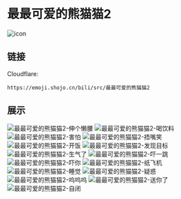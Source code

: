 # 最最可爱的熊猫猫2
![icon](https://emoji.shojo.cn/bili/src/最最可爱的熊猫猫2/icon.png)
## 链接
Cloudflare:
```
https://emoji.shojo.cn/bili/src/最最可爱的熊猫猫2
```
## 展示
![最最可爱的熊猫猫2-伸个懒腰](https://emoji.shojo.cn/bili/src/最最可爱的熊猫猫2/最最可爱的熊猫猫2-伸个懒腰.png)
![最最可爱的熊猫猫2-喝饮料](https://emoji.shojo.cn/bili/src/最最可爱的熊猫猫2/最最可爱的熊猫猫2-喝饮料.png)
![最最可爱的熊猫猫2-害怕](https://emoji.shojo.cn/bili/src/最最可爱的熊猫猫2/最最可爱的熊猫猫2-害怕.png)
![最最可爱的熊猫猫2-捂嘴笑](https://emoji.shojo.cn/bili/src/最最可爱的熊猫猫2/最最可爱的熊猫猫2-捂嘴笑.png)
![最最可爱的熊猫猫2-开饭](https://emoji.shojo.cn/bili/src/最最可爱的熊猫猫2/最最可爱的熊猫猫2-开饭.png)
![最最可爱的熊猫猫2-发现目标](https://emoji.shojo.cn/bili/src/最最可爱的熊猫猫2/最最可爱的熊猫猫2-发现目标.png)
![最最可爱的熊猫猫2-生气了](https://emoji.shojo.cn/bili/src/最最可爱的熊猫猫2/最最可爱的熊猫猫2-生气了.png)
![最最可爱的熊猫猫2-吓一跳](https://emoji.shojo.cn/bili/src/最最可爱的熊猫猫2/最最可爱的熊猫猫2-吓一跳.png)
![最最可爱的熊猫猫2-吓你](https://emoji.shojo.cn/bili/src/最最可爱的熊猫猫2/最最可爱的熊猫猫2-吓你.png)
![最最可爱的熊猫猫2-纸飞机](https://emoji.shojo.cn/bili/src/最最可爱的熊猫猫2/最最可爱的熊猫猫2-纸飞机.png)
![最最可爱的熊猫猫2-睡觉](https://emoji.shojo.cn/bili/src/最最可爱的熊猫猫2/最最可爱的熊猫猫2-睡觉.png)
![最最可爱的熊猫猫2-疑惑](https://emoji.shojo.cn/bili/src/最最可爱的熊猫猫2/最最可爱的熊猫猫2-疑惑.png)
![最最可爱的熊猫猫2-呜呜呜](https://emoji.shojo.cn/bili/src/最最可爱的熊猫猫2/最最可爱的熊猫猫2-呜呜呜.png)
![最最可爱的熊猫猫2-送你了](https://emoji.shojo.cn/bili/src/最最可爱的熊猫猫2/最最可爱的熊猫猫2-送你了.png)
![最最可爱的熊猫猫2-自闭](https://emoji.shojo.cn/bili/src/最最可爱的熊猫猫2/最最可爱的熊猫猫2-自闭.png)
